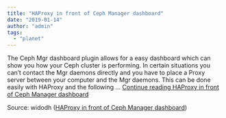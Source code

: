 ```yaml
---
title: "HAProxy in front of Ceph Manager dashboard"
date: "2019-01-14"
author: "admin"
tags: 
  - "planet"
---
```


The Ceph Mgr dashboard plugin allows for a easy dashboard which can show you how your Ceph cluster is performing. In certain situations you can’t contact the Mgr daemons directly and you have to place a Proxy server between your computer and the Mgr daemons. This can be done easily with HAProxy and the following … [Continue reading HAProxy in front of Ceph Manager dashboard](https://blog.widodh.nl/2019/01/haproxy-in-front-of-ceph-manager-dashboard/)

Source: widodh ([HAProxy in front of Ceph Manager dashboard](https://blog.widodh.nl/2019/01/haproxy-in-front-of-ceph-manager-dashboard/))
